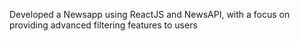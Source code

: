 
Developed a Newsapp using ReactJS and NewsAPI, with a focus on providing advanced filtering features to
users
